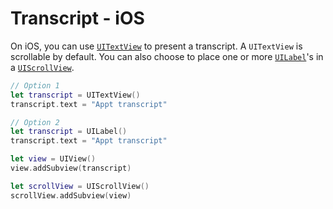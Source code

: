 # Transcript - iOS

On iOS, you can use [`UITextView`](https://developer.apple.com/documentation/uikit/uitextview) to present a transcript. A `UITextView` is scrollable by default. You can also choose to place one or more [`UILabel`](https://developer.apple.com/documentation/uikit/uilabel)'s in a [`UIScrollView`](https://developer.apple.com/documentation/uikit/uiscrollview).

```swift
// Option 1
let transcript = UITextView()
transcript.text = "Appt transcript"

// Option 2
let transcript = UILabel()
transcript.text = "Appt transcript"

let view = UIView()
view.addSubview(transcript)

let scrollView = UIScrollView()
scrollView.addSubview(view)
```

